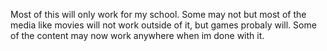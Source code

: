Most of this will only work for my school. Some may not but most of the media like movies will not work outside of it, but games probaly will.
Some of the content may now work anywhere when im done with it.
